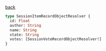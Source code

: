 [back](../../tableOfContent.md)


```graphql
type SessionItemRecordObjectResolver {
  id: Float
  author: String
  name: String
  state: String
  votes: [SessionVoteRecordObjectResolver!]
}
```
